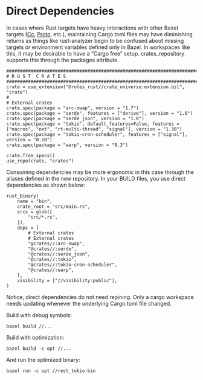 # Direct Dependencies

In cases where Rust targets have heavy interactions with other Bazel targets ([Cc](https://docs.bazel.build/versions/main/be/c-cpp.html), [Proto](https://rules-proto-grpc.com/en/4.5.0/lang/rust.html),
etc.), maintaining Cargo.toml files may have diminishing returns as things like rust-analyzer begin to be confused about
missing targets or environment variables defined only in Bazel. In workspaces like this, it may be desirable to have a
“Cargo free” setup. crates_repository supports this through the packages attribute.

```starlark
###############################################################################
# R U S T  C R A T E S
###############################################################################
crate = use_extension("@rules_rust//crate_universe:extension.bzl", "crate")
#
# External crates
crate.spec(package = "arc-swap", version = "1.7")
crate.spec(package = "serde", features = ["derive"], version = "1.0")
crate.spec(package = "serde_json", version = "1.0")
crate.spec(package = "tokio", default_features=False, features = ["macros", "net", "rt-multi-thread", "signal"], version = "1.38")
crate.spec(package = "tokio-cron-scheduler", features = ["signal"], version = "0.10")
crate.spec(package = "warp", version = "0.3")

crate.from_specs()
use_repo(crate, "crates")
```

Consuming dependencies may be more ergonomic in this case through the aliases defined in the new repository. In your BUILD files, you use direct dependencies as shown below:


```starlark
rust_binary(
    name = "bin",
    crate_root = "src/main.rs",
    srcs = glob([
        "src/*.rs",
    ]),
    deps = [
        # External crates
        # External crates
        "@crates//:arc-swap",
        "@crates//:serde",
        "@crates//:serde_json",
        "@crates//:tokio",
        "@crates//:tokio-cron-scheduler",
        "@crates//:warp",
    ],
    visibility = ["//visibility:public"],
)
```

Notice, direct dependencies do not need repining. Only a cargo workspace needs updating whenever the underlying Cargo.toml file changed.

Build with debug symbols:

`
bazel build //...
`

Build with optimization:

`
bazel build -c opt //...
`

And run the optimized binary:

`
bazel run -c opt //rest_tokio:bin
`
